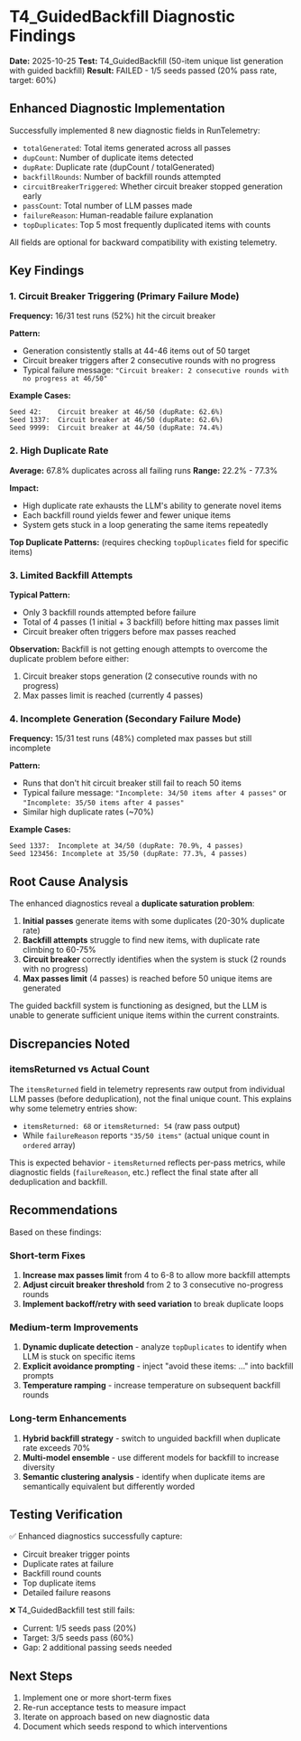 # T4_GuidedBackfill Diagnostic Findings

**Date:** 2025-10-25
**Test:** T4_GuidedBackfill (50-item unique list generation with guided backfill)
**Result:** FAILED - 1/5 seeds passed (20% pass rate, target: 60%)

## Enhanced Diagnostic Implementation

Successfully implemented 8 new diagnostic fields in RunTelemetry:

- `totalGenerated`: Total items generated across all passes
- `dupCount`: Number of duplicate items detected
- `dupRate`: Duplicate rate (dupCount / totalGenerated)
- `backfillRounds`: Number of backfill rounds attempted
- `circuitBreakerTriggered`: Whether circuit breaker stopped generation early
- `passCount`: Total number of LLM passes made
- `failureReason`: Human-readable failure explanation
- `topDuplicates`: Top 5 most frequently duplicated items with counts

All fields are optional for backward compatibility with existing telemetry.

## Key Findings

### 1. Circuit Breaker Triggering (Primary Failure Mode)

**Frequency:** 16/31 test runs (52%) hit the circuit breaker

**Pattern:**
- Generation consistently stalls at 44-46 items out of 50 target
- Circuit breaker triggers after 2 consecutive rounds with no progress
- Typical failure message: `"Circuit breaker: 2 consecutive rounds with no progress at 46/50"`

**Example Cases:**
```
Seed 42:    Circuit breaker at 46/50 (dupRate: 62.6%)
Seed 1337:  Circuit breaker at 46/50 (dupRate: 62.6%)
Seed 9999:  Circuit breaker at 44/50 (dupRate: 74.4%)
```

### 2. High Duplicate Rate

**Average:** 67.8% duplicates across all failing runs
**Range:** 22.2% - 77.3%

**Impact:**
- High duplicate rate exhausts the LLM's ability to generate novel items
- Each backfill round yields fewer and fewer unique items
- System gets stuck in a loop generating the same items repeatedly

**Top Duplicate Patterns:** (requires checking `topDuplicates` field for specific items)

### 3. Limited Backfill Attempts

**Typical Pattern:**
- Only 3 backfill rounds attempted before failure
- Total of 4 passes (1 initial + 3 backfill) before hitting max passes limit
- Circuit breaker often triggers before max passes reached

**Observation:**
Backfill is not getting enough attempts to overcome the duplicate problem before either:
1. Circuit breaker stops generation (2 consecutive rounds with no progress)
2. Max passes limit is reached (currently 4 passes)

### 4. Incomplete Generation (Secondary Failure Mode)

**Frequency:** 15/31 test runs (48%) completed max passes but still incomplete

**Pattern:**
- Runs that don't hit circuit breaker still fail to reach 50 items
- Typical failure message: `"Incomplete: 34/50 items after 4 passes"` or `"Incomplete: 35/50 items after 4 passes"`
- Similar high duplicate rates (~70%)

**Example Cases:**
```
Seed 1337:  Incomplete at 34/50 (dupRate: 70.9%, 4 passes)
Seed 123456: Incomplete at 35/50 (dupRate: 77.3%, 4 passes)
```

## Root Cause Analysis

The enhanced diagnostics reveal a **duplicate saturation problem**:

1. **Initial passes** generate items with some duplicates (20-30% duplicate rate)
2. **Backfill attempts** struggle to find new items, with duplicate rate climbing to 60-75%
3. **Circuit breaker** correctly identifies when the system is stuck (2 rounds with no progress)
4. **Max passes limit** (4 passes) is reached before 50 unique items are generated

The guided backfill system is functioning as designed, but the LLM is unable to generate sufficient unique items within the current constraints.

## Discrepancies Noted

### itemsReturned vs Actual Count

The `itemsReturned` field in telemetry represents raw output from individual LLM passes (before deduplication), not the final unique count. This explains why some telemetry entries show:
- `itemsReturned: 68` or `itemsReturned: 54` (raw pass output)
- While `failureReason` reports `"35/50 items"` (actual unique count in `ordered` array)

This is expected behavior - `itemsReturned` reflects per-pass metrics, while diagnostic fields (`failureReason`, etc.) reflect the final state after all deduplication and backfill.

## Recommendations

Based on these findings:

### Short-term Fixes

1. **Increase max passes limit** from 4 to 6-8 to allow more backfill attempts
2. **Adjust circuit breaker threshold** from 2 to 3 consecutive no-progress rounds
3. **Implement backoff/retry with seed variation** to break duplicate loops

### Medium-term Improvements

1. **Dynamic duplicate detection** - analyze `topDuplicates` to identify when LLM is stuck on specific items
2. **Explicit avoidance prompting** - inject "avoid these items: ..." into backfill prompts
3. **Temperature ramping** - increase temperature on subsequent backfill rounds

### Long-term Enhancements

1. **Hybrid backfill strategy** - switch to unguided backfill when duplicate rate exceeds 70%
2. **Multi-model ensemble** - use different models for backfill to increase diversity
3. **Semantic clustering analysis** - identify when duplicate items are semantically equivalent but differently worded

## Testing Verification

✅ Enhanced diagnostics successfully capture:
- Circuit breaker trigger points
- Duplicate rates at failure
- Backfill round counts
- Top duplicate items
- Detailed failure reasons

❌ T4_GuidedBackfill test still fails:
- Current: 1/5 seeds pass (20%)
- Target: 3/5 seeds pass (60%)
- Gap: 2 additional passing seeds needed

## Next Steps

1. Implement one or more short-term fixes
2. Re-run acceptance tests to measure impact
3. Iterate on approach based on new diagnostic data
4. Document which seeds respond to which interventions
